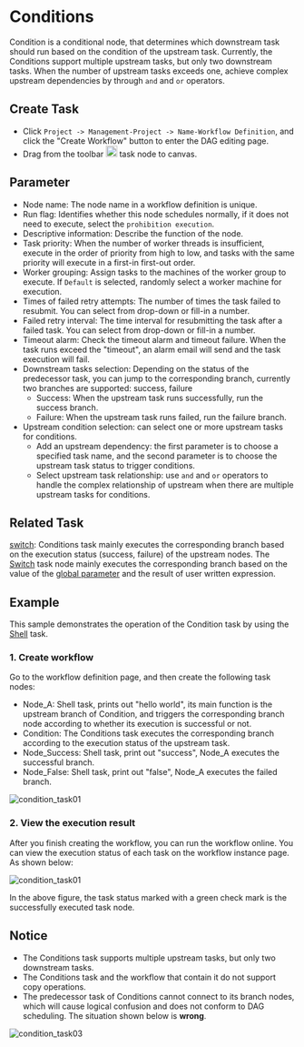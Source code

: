 # Conditions

Condition is a conditional node, that determines which downstream task should run based on the condition of the upstream task. Currently, the Conditions support multiple upstream tasks, but only two downstream tasks. When the number of upstream tasks exceeds one, achieve complex upstream dependencies by through `and` and `or` operators.

## Create Task

- Click `Project -> Management-Project -> Name-Workflow Definition`, and click the "Create Workflow" button to enter the DAG editing page.
- Drag from the toolbar <img src="/img/conditions.png" width="20"/> task node to canvas.

## Parameter

- Node name: The node name in a workflow definition is unique.
- Run flag: Identifies whether this node schedules normally, if it does not need to execute, select the `prohibition execution`.
- Descriptive information: Describe the function of the node.
- Task priority: When the number of worker threads is insufficient, execute in the order of priority from high to low, and tasks with the same priority will execute in a first-in first-out order.
- Worker grouping: Assign tasks to the machines of the worker group to execute. If `Default` is selected, randomly select a worker machine for execution.
- Times of failed retry attempts: The number of times the task failed to resubmit. You can select from drop-down or fill-in a number.
- Failed retry interval: The time interval for resubmitting the task after a failed task. You can select from drop-down or fill-in a number.
- Timeout alarm: Check the timeout alarm and timeout failure. When the task runs exceed the "timeout", an alarm email will send and the task execution will fail.
- Downstream tasks selection: Depending on the status of the predecessor task, you can jump to the corresponding branch, currently two branches are supported: success, failure
  - Success: When the upstream task runs successfully, run the success branch.
  - Failure: When the upstream task runs failed, run the failure branch.
- Upstream condition selection: can select one or more upstream tasks for conditions.
  - Add an upstream dependency: the first parameter is to choose a specified task name, and the second parameter is to choose the upstream task status to trigger conditions.
  - Select upstream task relationship: use `and` and `or` operators to handle the complex relationship of upstream when there are multiple upstream tasks for conditions.

## Related Task

[switch](switch.md): Conditions task mainly executes the corresponding branch based on the execution status (success, failure) of the upstream nodes. The [Switch](switch.md) task node mainly executes the corresponding branch based on the value of the [global parameter](../parameter/global.md) and the result of user written expression.

## Example

This sample demonstrates the operation of the Condition task by using the [Shell](shell.md) task.

### 1. Create workflow

Go to the workflow definition page, and then create the following task nodes:

- Node_A: Shell task, prints out "hello world", its main function is the upstream branch of Condition, and triggers the corresponding branch node according to whether its execution is successful or not.
- Condition: The Conditions task executes the corresponding branch according to the execution status of the upstream task.
- Node_Success: Shell task, print out "success", Node_A executes the successful branch.
- Node_False: Shell task, print out "false", Node_A executes the failed branch.

![condition_task01](/img/tasks/demo/condition_task01.png)

### 2. View the execution result

After you finish creating the workflow, you can run the workflow online. You can view the execution status of each task on the workflow instance page. As shown below:

![condition_task01](/img/tasks/demo/condition_task02.png)

In the above figure, the task status marked with a green check mark is the successfully executed task node.

## Notice

- The Conditions task supports multiple upstream tasks, but only two downstream tasks.
- The Conditions task and the workflow that contain it do not support copy operations.
- The predecessor task of Conditions cannot connect to its branch nodes, which will cause logical confusion and does not conform to DAG scheduling. The situation shown below is **wrong**.

![condition_task03](/img/tasks/demo/condition_task03.png)
